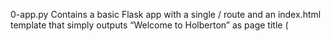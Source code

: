 0-app.py                Contains a basic Flask app with a single / route and an index.html template that simply outputs “Welcome to Holberton” as page title (<title>) and “Hello world” as header (<h1>).



1-app.py                Instantiates a Babel object in the app and stores it in a module-level variable named babel.



2-app.py                 Contains a get_locale function with the babel.localeselector decorator. Uses request.accept_languages to determine the best match with the supported languages.



3-app.py                 Contains 
    babel.cfg                A babel config file containing:
        [python: **.py]
    [jinja2: **/templates/**.html]
    extensions=jinja2.ext.autoescape,jinja2.ext.with_
    files translations/[en|fr]/LC_MESSAGES/messages.po must provide the correct value for each message ID for each language. 



4-app.py                 Implements a way to force a particular locale by passing the locale=fr parameter to the app’s URLs.
    detects if the incoming request contains locale argument and ifs value is a supported locale, return it. If not or if the parameter is not present, resorts to the previous default behavior.



5-app.py                 Mocks a database user table. Logging in will be mocked by passing login_as URL parameter containing the user ID to log in as.
    Contains a get_user function that returns a user dictionary or None if the ID cannot be found or if login_as was not passed.
    Contains a before_request function and uses the app.before_request decorator to make it be executed before all other functions. before_request uses get_user to find a user if any, and set it as a global on flask.g.user.



6-app.py                 Changes the get_locale function to use a user’s preferred local if it is supported.
    The order of priority should is:
        Locale from URL parameters
        Locale from user settings
        Locale from request header
        Default locale



7-app.py                 Contains a get_timezone function and use the babel.timezoneselector decorator.
    The is the same as get_locale:
        Find timezone parameter in URL parameters
        Find time zone from user settings
        Default to UTC
    Before returning a URL-provided or user time zone, the time zone is validated. 



app.py                   Display the current time on the home page in the default format based on the inferred time zone.